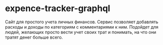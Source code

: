 # expence-tracker-graphql
Сайт для простого учета личных финансов. Сервис позволяет добавлять расходы и доходы по категориям с комментариями к ним. Подойдет для людей, желающих просто вести учет своих трат и понимать, на что они тратят денег больше всего.
